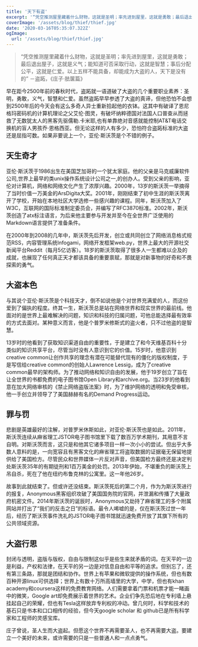 ```yaml
---
title: '天下有盗'
excerpt: '“凭空推测屋里藏着什么财物，这就是圣明；率先进到屋里，这就是勇敢；最后退出屋子，这就是义气；能知道可否采取行动，这就是智慧；事后分配公平，这就是仁爱。以上五样不能具备，却能成为大盗的人，天下是没有的” －盗跖，《庄子·胠箧篇》'
coverImage: '/assets/blog/thief/thief.jpg'
date: '2020-03-16T05:35:07.322Z'
ogImage:
  url: '/assets/blog/thief/thief.jpg'
---
```


> “凭空推测屋里藏着什么财物，这就是圣明；率先进到屋里，这就是勇敢；最后退出屋子，这就是义气；能知道可否采取行动，这就是智慧；事后分配公平，这就是仁爱。以上五样不能具备，却能成为大盗的人，天下是没有的” －盗跖，《庄子·胠箧篇》


早在距今2500年前的春秋时代，盗跖就一语道破了大盗的几个重要职业素养：圣明，勇敢，义气，智慧和仁爱。虽然盗跖早早参透了大盗的真谛，但他恐怕不会想到2500年后的今天会有这么多奇人异士重新拾起他的衣钵。这其中有破译了恩尼格玛密码机的计算机理论之父艾伦·图灵，有破坏纳粹德国对法国人口普查从而拯救了无数犹太人的黑客先驱儒勒.卡米耶,也有单靠绝对音感就能控制AT&T电话交换机的盲人男孩乔·恩格西亚。但无论这样的人有多少，恐怕符合盗跖标准的大盗还是屈指可数。如果非要说上一个，亚伦·斯沃茨是个不错的例子。

## 天生奇才

亚伦·斯沃茨于1986出生在美国芝加哥的一个犹太家庭。他的父亲是马克威廉软件公司,世界上最早的类unix操作系统设计公司之一,的创办人。受到父亲的影响，亚伦对计算机，网络和网络文化产生了浓厚兴趣。2000年，13岁的斯沃茨一举摘得了当时价值一万美金的ArsDigita大奖。2001年，刚刚结束了初中生涯的斯沃茨离开了学校，开始在本地社区大学选修一些感兴趣的课程。同年，斯沃茨加入了W3C，互联网的国际标准制定委员会，并编写了RFC3870标准。2002年，斯沃茨创造了atx标注语言，为后来他主要参与开发并至今在全世界广泛使用的Markdown语言提供了准备条件。

在2000年到2008的几年中，斯沃茨先后开发，创立或共同创立了网络消息格式规范RSS，内容管理系统Infogami，网络开发框架web.py，世界上最大的开源社交新闻平台Reddit（每月5亿访客）。18岁的斯沃茨取得了很多人一生都难以企及的成就，也展现了任何真正天才都该具备的重要禀赋，那就是对新事物的好奇和不畏探索的勇气。

## 大盗本色

与其说个亚伦·斯沃茨是个科技天才，倒不如说他是个对世界充满爱的人，而这份爱到了偏执的程度。终其一生，斯沃茨总是站在网络世界和现实世界的最前线。他面对的是世界上最难解决的问题，知识和科技的归属问题，可他总能选择最有效率的方式去面对。某种意义而言，他是个普罗米修斯式的盗火者，只不过他盗的是智慧。

13岁时的他看到了获取知识渠道自由的重要性，于是建立了和今天维基百科十分类似的知识共享平台，尽管当时没有人意识到它的价值。15岁时，他意识到creative common让创作共享的理念有潜在可能替代现有的僵化的版权制度，于是写信给creative common的创始人Lawrence Lessig，成为了creative common最早的架构师。为了推动网络和知识自由的发展，他于19岁创立了旨在让全世界的书都免费的电子图书馆Open Library和archive.org。当23岁的他看到意在加大网络审核的《禁止网络盗版法案》时，为了维护网络的透明和免受审核，他一手创立并领导了了美国赫赫有名的Demand Progress运动。

## 罪与罚

悲剧是英雄最好的注解，对普罗米休斯如此，对亚伦·斯沃茨也是如此。2011年，斯沃茨连续从麻省理工JSTOR电子图书馆里下载了数百万学术期刊，其用意不言自明。对斯沃茨而言，这只是和他其它诸多项目一样一次小小的尝试。但出乎大多数人意料的是，一向宽容且有黑客文化的麻省理工将盗取数据的证据毫无保留地提供给了美国检方。尽管民众和世界媒体一片反对声音，但美国检方最终还是决定判处斯沃茨35年的有期徒刑和1百万美金的处罚。2013年伊始，不堪重负的斯沃茨上吊自杀，死在了他在纽约布鲁克林的公寓里。这一年他26岁。

故事到此就结束了。但或许还没结束。斯沃茨死后的第二个月，作为为斯沃茨进行的报复，Anonymous黑客组织攻破了美国国务院的官网，并泄漏和传播了大量政府机密文件。2014年斯沃茨的诞辰时，Anonymous又劫持了麻省理工的多个附属网站并打出了“我们的反击之日”的标语。最令人唏嘘的是，仅在斯沃茨过世一年后，经历了斯沃茨事件洗礼的JSTOR电子图书馆就迅速免费开放了其旗下所有的公共领域资源。

## 大盗行思

封闭与透明，盗版与版权，自由与限制这似乎是些生来就矛盾的词。在天平的一边是利益，产权和法律，在天平的另一边是对信息自由和平等的追求。但别忘了，还有第三条路，那就是团结和协作。世界上有苹果和微软提供的操作系统，但也有数百种开源linux可供选择；世界上有数十万所高墙里的大学，中学，但也有khan academy和coursera这样的免费教育网络。人们需要拿着门票和机票才能一睹画中的微笑，Google art却免费展示着世界的艺术。企业们争先恐后地在专利墙上悬挂起自己的荣耀，但也有Tesla这样放弃专利权的冲动。曾几何时，科学和技术的基石只是书本和口口相传的经验，但今天google scholar 和 github已是所有科学家和工程师的灵感宝库。

庄子曾说，圣人生而大盗起。但愿这个世界不再需要圣人，也不再需要大盗。要建立一个美好的未来，或许需要的只是一些普通人和一点点勇气。

